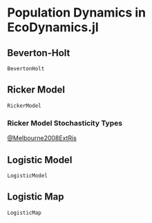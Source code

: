 # Population Dynamics in EcoDynamics.jl


## Beverton-Holt

```@docs
BevertonHolt 
```

## Ricker Model

```@docs
RickerModel
```


### Ricker Model Stochasticity Types

[@Melbourne2008ExtRis](@cite)

## Logistic Model

```@docs
LogisticModel 
```

## Logistic Map

```@docs
LogisticMap
```

